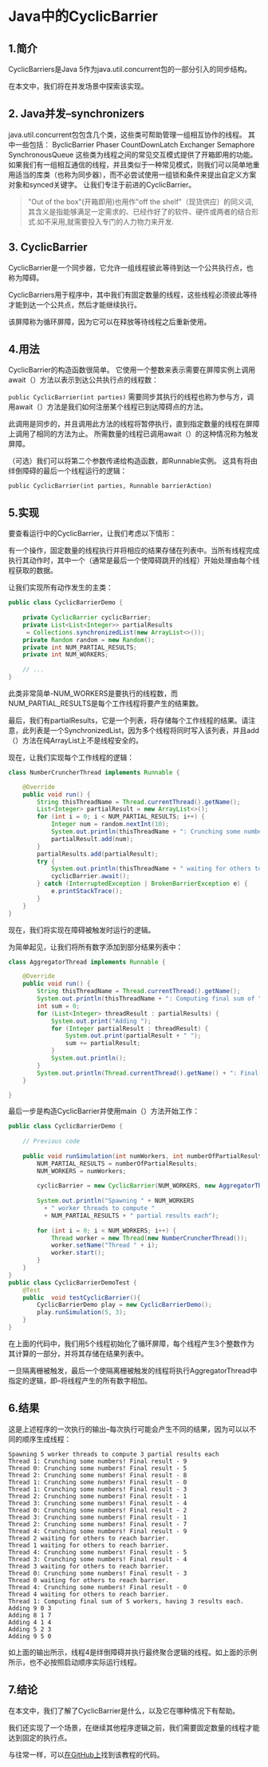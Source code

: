 # Java中的CyclicBarrier

## 1.简介
CyclicBarriers是Java 5作为java.util.concurrent包的一部分引入的同步结构。

在本文中，我们将在并发场景中探索该实现。

## 2. Java并发–synchronizers
java.util.concurrent包包含几个类，这些类可帮助管理一组相互协作的线程。 其中一些包括：
ByclicBarrier
Phaser
CountDownLatch
Exchanger
Semaphore
SynchronousQueue
这些类为线程之间的常见交互模式提供了开箱即用的功能。
如果我们有一组相互通信的线程，并且类似于一种常见模式，则我们可以简单地重用适当的库类（也称为同步器），而不必尝试使用一组锁和条件来提出自定义方案 对象和synced关键字。
让我们专注于前进的CyclicBarrier。

> "Out of the box"(开箱即用)也用作"off the shelf"（现货供应）的同义词,其含义是指能够满足一定需求的、已经作好了的软件、硬件或两者的结合形式.如不采用,就需要投入专门的人力物力来开发.

## 3. CyclicBarrier
CyclicBarrier是一个同步器，它允许一组线程彼此等待到达一个公共执行点，也称为障碍。

CyclicBarriers用于程序中，其中我们有固定数量的线程，这些线程必须彼此等待才能到达一个公共点，然后才能继续执行。

该屏障称为循环屏障，因为它可以在释放等待线程之后重新使用。

## 4.用法
CyclicBarrier的构造函数很简单。 它使用一个整数来表示需要在屏障实例上调用await（）方法以表示到达公共执行点的线程数：

`public CyclicBarrier(int parties)`
需要同步其执行的线程也称为参与方，调用await（）方法是我们如何注册某个线程已到达障碍点的方法。

此调用是同步的，并且调用此方法的线程将暂停执行，直到指定数量的线程在屏障上调用了相同的方法为止。 所需数量的线程已调用await（）的这种情况称为触发屏障。

（可选）我们可以将第二个参数传递给构造函数，即Runnable实例。 这具有将由绊倒障碍的最后一个线程运行的逻辑：

`public CyclicBarrier(int parties, Runnable barrierAction)`

## 5.实现
要查看运行中的CyclicBarrier，让我们考虑以下情形：

有一个操作，固定数量的线程执行并将相应的结果存储在列表中。当所有线程完成执行其动作时，其中一个（通常是最后一个使障碍跳开的线程）开始处理由每个线程获取的数据。

让我们实现所有动作发生的主类：

```java
public class CyclicBarrierDemo {
 
    private CyclicBarrier cyclicBarrier;
    private List<List<Integer>> partialResults
     = Collections.synchronizedList(new ArrayList<>());
    private Random random = new Random();
    private int NUM_PARTIAL_RESULTS;
    private int NUM_WORKERS;
 
    // ...
}
```

此类非常简单-NUM_WORKERS是要执行的线程数，而NUM_PARTIAL_RESULTS是每个工作线程将要产生的结果数。

最后，我们有partialResults，它是一个列表，将存储每个工作线程的结果。请注意，此列表是一个SynchronizedList，因为多个线程将同时写入该列表，并且add（）方法在纯ArrayList上不是线程安全的。

现在，让我们实现每个工作线程的逻辑：

```java
class NumberCruncherThread implements Runnable {

    @Override
    public void run() {
        String thisThreadName = Thread.currentThread().getName();
        List<Integer> partialResult = new ArrayList<>();
        for (int i = 0; i < NUM_PARTIAL_RESULTS; i++) {
            Integer num = random.nextInt(10);
            System.out.println(thisThreadName + ": Crunching some numbers! Final result - " + num);
            partialResult.add(num);
        }
        partialResults.add(partialResult);
        try {
            System.out.println(thisThreadName + " waiting for others to reach barrier.");
            cyclicBarrier.await();
        } catch (InterruptedException | BrokenBarrierException e) {
            e.printStackTrace();
        }
    }
}
```

现在，我们将实现在障碍被触发时运行的逻辑。

为简单起见，让我们将所有数字添加到部分结果列表中：

```java
class AggregatorThread implements Runnable {

    @Override
    public void run() {
        String thisThreadName = Thread.currentThread().getName();
        System.out.println(thisThreadName + ": Computing final sum of " + NUM_WORKERS + " workers, having " + NUM_PARTIAL_RESULTS + " results each.");
        int sum = 0;
        for (List<Integer> threadResult : partialResults) {
            System.out.print("Adding ");
            for (Integer partialResult : threadResult) {
                System.out.print(partialResult + " ");
                sum += partialResult;
            }
            System.out.println();
        }
        System.out.println(Thread.currentThread().getName() + ": Final result = " + sum);
    }

}
```

最后一步是构造CyclicBarrier并使用main（）方法开始工作：

```java
public class CyclicBarrierDemo {
 
    // Previous code
  
    public void runSimulation(int numWorkers, int numberOfPartialResults) {
        NUM_PARTIAL_RESULTS = numberOfPartialResults;
        NUM_WORKERS = numWorkers;
 
        cyclicBarrier = new CyclicBarrier(NUM_WORKERS, new AggregatorThread());
 
        System.out.println("Spawning " + NUM_WORKERS
          + " worker threads to compute "
          + NUM_PARTIAL_RESULTS + " partial results each");
  
        for (int i = 0; i < NUM_WORKERS; i++) {
            Thread worker = new Thread(new NumberCruncherThread());
            worker.setName("Thread " + i);
            worker.start();
        }
    }
}
public class CyclicBarrierDemoTest {
    @Test
    public  void testCyclicBarrier(){
        CyclicBarrierDemo play = new CyclicBarrierDemo();
        play.runSimulation(5, 3);
    }
}
```

在上面的代码中，我们用5个线程初始化了循环屏障，每个线程产生3个整数作为其计算的一部分，并将其存储在结果列表中。

一旦隔离栅被触发，最后一个使隔离栅被触发的线程将执行AggregatorThread中指定的逻辑，即–将线程产生的所有数字相加。

## 6.结果
这是上述程序的一次执行的输出–每次执行可能会产生不同的结果，因为可以以不同的顺序生成线程：

```
Spawning 5 worker threads to compute 3 partial results each
Thread 1: Crunching some numbers! Final result - 9
Thread 0: Crunching some numbers! Final result - 5
Thread 2: Crunching some numbers! Final result - 8
Thread 1: Crunching some numbers! Final result - 0
Thread 1: Crunching some numbers! Final result - 3
Thread 2: Crunching some numbers! Final result - 1
Thread 3: Crunching some numbers! Final result - 4
Thread 0: Crunching some numbers! Final result - 2
Thread 3: Crunching some numbers! Final result - 1
Thread 2: Crunching some numbers! Final result - 7
Thread 4: Crunching some numbers! Final result - 9
Thread 2 waiting for others to reach barrier.
Thread 1 waiting for others to reach barrier.
Thread 4: Crunching some numbers! Final result - 5
Thread 3: Crunching some numbers! Final result - 4
Thread 3 waiting for others to reach barrier.
Thread 0: Crunching some numbers! Final result - 3
Thread 0 waiting for others to reach barrier.
Thread 4: Crunching some numbers! Final result - 0
Thread 4 waiting for others to reach barrier.
Thread 1: Computing final sum of 5 workers, having 3 results each.
Adding 9 0 3 
Adding 8 1 7 
Adding 4 1 4 
Adding 5 2 3 
Adding 9 5 0 
```

如上面的输出所示，线程4是绊倒障碍并执行最终聚合逻辑的线程。如上面的示例所示，也不必按照启动顺序实际运行线程。

## 7.结论
在本文中，我们了解了CyclicBarrier是什么，以及它在哪种情况下有帮助。

我们还实现了一个场景，在继续其他程序逻辑之前，我们需要固定数量的线程才能达到固定的执行点。

与往常一样，可以[在GitHub上](https://github.com/tomlxq/tutorials/tree/master/spring-concurrent-modules/core-java-concurrency-advanced)找到该教程的代码。